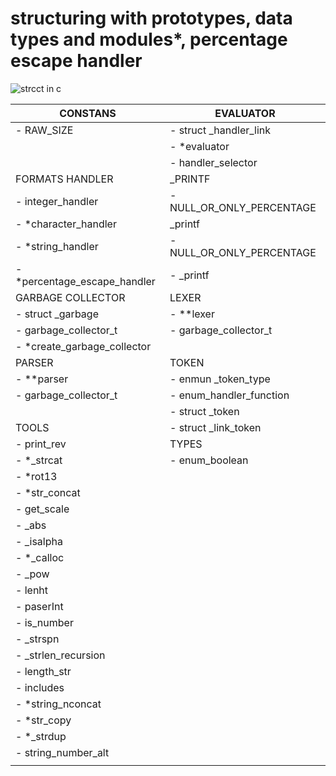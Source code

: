 # structuring with prototypes, data types and modules*, percentage escape handler

![strcct in c](https://media.geeksforgeeks.org/wp-content/cdn-uploads/Structure-In-C.png)

|CONSTANS      |  EVALUATOR      |
|--------------|-----------------|
|- RAW_SIZE      | - struct _handler_link
|              | - *evaluator
|              | - handler_selector
|FORMATS HANDLER| _PRINTF  |
| - integer_handler| - NULL_OR_ONLY_PERCENTAGE|
| - *character_handler| _printf  |
| - *string_handler| - NULL_OR_ONLY_PERCENTAGE|
| - *percentage_escape_handler| - _printf      |
| GARBAGE COLLECTOR|             LEXER               |
| - struct _garbage          | - **lexer             |
| - garbage_collector_t      | - garbage_collector_t |
| - *create_garbage_collector|                       |
| PARSER                 |  TOKEN                    |
| - **parser             |- enmun _token_type        |
| - garbage_collector_t  |- enum_handler_function    |
|                        |- struct _token|           |
| TOOLS                  |- struct _link_token
| - print_rev            |  TYPES
| - *_strcat             |- enum_boolean
| - *rot13               |
| - *str_concat          |
| - get_scale            |
| - _abs                 |
| - _isalpha             |
| - *_calloc             |
| - _pow                 |
| - lenht                |
| - paserInt             |
| - is_number            |
| - _strspn              |
| - _strlen_recursion    |
| - length_str           |
| - includes             |
| - *string_nconcat      |
| - *str_copy            |
| - *_strdup             |
| - string_number_alt    |
|                                                   |